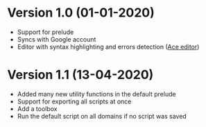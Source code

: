 
# Version 1.0 (01-01-2020)

* Support for prelude
* Syncs with Google account
* Editor with syntax highlighting and errors detection ([Ace editor](https://ace.c9.io/))

# Version 1.1 (13-04-2020)

* Added many new utility functions in the default prelude
* Support for exporting all scripts at once
* Add a toolbox
* Run the default script on all domains if no script was saved
